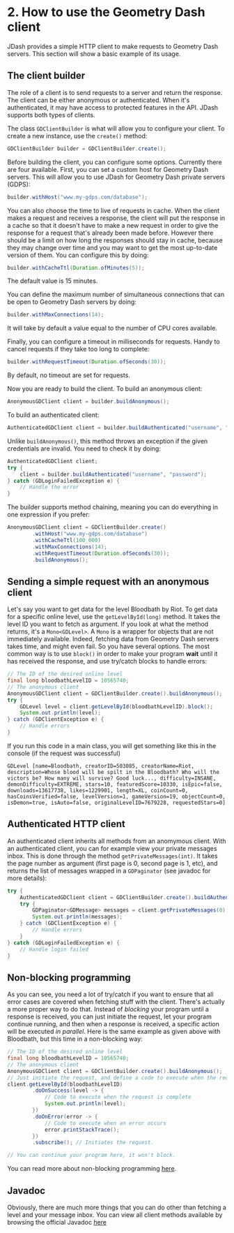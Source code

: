 # 2. How to use the Geometry Dash client

JDash provides a simple HTTP client to make requests to Geometry Dash servers. This section will show a basic example of its usage.

## The client builder

The role of a client is to send requests to a server and return the response. The client can be either anonymous or authenticated. When it's authenticated, it may have access to protected features in the API. JDash supports both types of clients.

The class `GDClientBuilder` is what will allow you to configure your client. To create a new instance, use the `create()` method:

```Java
GDClientBuilder builder = GDClientBuilder.create();
```
Before building the client, you can configure some options. Currently there are four available. First, you can set a custom host for Geometry Dash servers. This will allow you to use JDash for Geometry Dash private servers (GDPS):

```Java
builder.withHost("www.my-gdps.com/database");
```
You can also choose the time to live of requests in cache. When the client makes a request and receives a response, the client will put the response in a cache so that it doesn't have to make a new request in order to give the response for a request that's already been made before. However there should be a limit on how long the responses should stay in cache, because they may change over time and you may want to get the most up-to-date version of them. You can configure this by doing:

```Java
builder.withCacheTtl(Duration.ofMinutes(5));
```
The default value is 15 minutes.

You can define the maximum number of simultaneous connections that can be open to Geometry Dash servers by doing:

```Java
builder.withMaxConnections(14);
```
It will take by default a value equal to the number of CPU cores available.

Finally, you can configure a timeout in milliseconds for requests. Handy to cancel requests if they take too long to complete:

```Java
builder.withRequestTimeout(Duration.ofSeconds(30));
```
By default, no timeout are set for requests.

Now you are ready to build the client. To build an anonymous client:

```Java
AnonymousGDClient client = builder.buildAnonymous();
```
To build an authenticated client:

```Java
AuthenticatedGDClient client = builder.buildAuthenticated("username", "password");
```
Unlike `buildAnonymous()`, this method throws an exception if the given credentials are invalid. You need to check it by doing:

```Java
AuthenticatedGDClient client;
try {
	client = builder.buildAuthenticated("username", "password");
} catch (GDLoginFailedException e) {
	// Handle the error
}
```
The builder supports method chaining, meaning you can do everything in one expression if you prefer:

```Java
AnonymousGDClient client = GDClientBuilder.create()
		.withHost("www.my-gdps.com/database")
		.withCacheTtl(100_000)
		.withMaxConnections(14);
		.withRequestTimeout(Duration.ofSeconds(30));
		.buildAnonymous();
```

## Sending a simple request with an anonymous client

Let's say you want to get data for the level Bloodbath by Riot. To get data for a specific online level, use the `getLevelById(long)` method. It takes the level ID you want to fetch as argument. If you look at what the method returns, it's a `Mono<GDLevel>`. A `Mono` is a wrapper for objects that are not immediately available. Indeed, fetching data from Geometry Dash servers takes time, and might even fail. So you have several options. The most common way is to use `block()` in order to make your program **wait** until it has received the response, and use try/catch blocks to handle errors:

```Java
// The ID of the desired online level
final long bloodbathLevelID = 10565740;
// The anonymous client
AnonymousGDClient client = GDClientBuilder.create().buildAnonymous();
try {
	GDLevel level = client.getLevelById(bloodbathLevelID).block();
	System.out.println(level);
} catch (GDClientException e) {
	// Handle errors
}
```

If you run this code in a main class, you will get something like this in the console (if the request was successful)

```
GDLevel [name=Bloodbath, creatorID=503085, creatorName=Riot, description=Whose blood will be spilt in the Bloodbath? Who will the victors be? How many will survive? Good luck..., difficulty=INSANE, demonDifficulty=EXTREME, stars=10, featuredScore=10330, isEpic=false, downloads=13617738, likes=1229901, length=XL, coinCount=0, hasCoinsVerified=false, levelVersion=1, gameVersion=19, objectCount=0, isDemon=true, isAuto=false, originalLevelID=7679228, requestedStars=0]

```

## Authenticated HTTP client

An authenticated client inherits all methods from an anomymous client. With an authenticated client, you can for example view your private messages inbox. This is done through the method `getPrivateMessages(int)`. It takes the page number as argument (first page is 0, second page is 1, etc), and returns the list of messages wrapped in a `GDPaginator` (see javadoc for more details):

```Java
try {
	AuthenticatedGDClient client = GDClientBuilder.create().buildAuthenticated("MyUsername", "MyP@ssw0rd");
	try {
		GDPaginator<GDMessage> messages = client.getPrivateMessages(0).block();
		System.out.println(messages);
	} catch (GDClientException e) {
		// Handle errors
	}
} catch (GDLoginFailedException e) {
	// Handle login failed
}
```

## Non-blocking programming

As you can see, you need a lot of try/catch if you want to ensure that all error cases are covered when fetching stuff with the client. There's actually a more proper way to do that. Instead of *blocking* your program until a response is received, you can just initiate the request, let your program continue running, and then when a response is received, a specific action will be executed *in parallel*. Here is the same example as given above with Bloodbath, but this time in a non-blocking way:

```Java
// The ID of the desired online level
final long bloodbathLevelID = 10565740;
// The anonymous client
AnonymousGDClient client = GDClientBuilder.create().buildAnonymous();
// Just initiate the request, and define a code to execute when the request is complete
client.getLevelById(bloodbathLevelID)
		.doOnSuccess(level -> {
			// Code to execute when the request is complete
			System.out.println(level);
		})
		.doOnError(error -> {
			// Code to execute when an error occurs
			error.printStackTrace();
		})
		.subscribe(); // Initiates the request.

// You can continue your program here, it won't block.
```
You can read more about non-blocking programming [here](https://projectreactor.io/docs/core/release/reference/).

## Javadoc

Obviously, there are much more things that you can do other than fetching a level and your message inbox. You can view all client methods available by browsing the official Javadoc [here](http://www.javadoc.io/doc/com.github.alex1304/jdash)